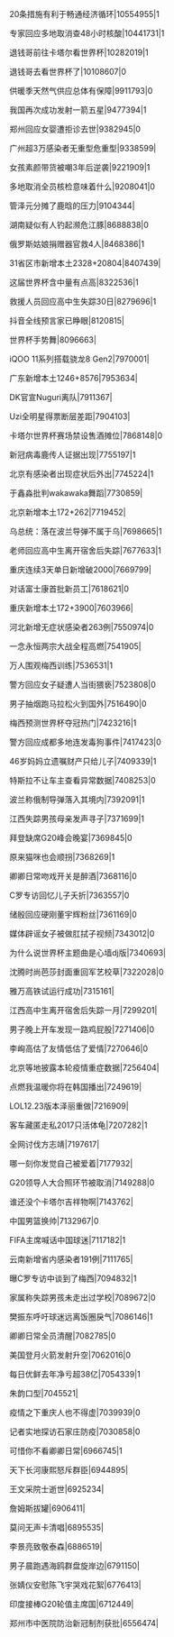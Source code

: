 20条措施有利于畅通经济循环|10554955|1

专家回应多地取消查48小时核酸|10441731|1

退钱哥前往卡塔尔看世界杯|10282019|1

退钱哥去看世界杯了|10108607|0

供暖季天然气供应总体有保障|9911793|0

我国再次成功发射一箭五星|9477394|1

郑州回应女婴遭拒诊去世|9382945|0

广州超3万感染者无重型危重型|9338599|

女孩素颜带货被嘲3年后逆袭|9221909|1

多地取消全员核检意味着什么|9208041|0

管泽元分摊了鹿晗的压力|9104344|

湖南疑似有人钓起濒危江豚|8688838|0

俄罗斯姑娘捐赠器官救4人|8468386|1

31省区市新增本土2328+20804|8407439|

这届世界杯含中量有点高|8322536|1

救援人员回应高中生失踪30日|8279696|1

抖音全线预言家已睁眼|8120815|

世界杯手势舞|8096663|

iQOO 11系列搭载骁龙8 Gen2|7970001|

广东新增本土1246+8576|7953634|

DK官宣Nuguri离队|7911367|

Uzi全明星得票断层差距|7904103|

卡塔尔世界杯赛场禁设售酒摊位|7868148|0

新冠病毒鹿传人证据出现|7755197|1

北京有感染者出现症状后外出|7745224|1

于鑫淼批判wakawaka舞蹈|7730859|

北京新增本土172+262|7719452|

乌总统：落在波兰导弹不属于乌|7698665|1

老师回应高中生离开宿舍后失踪|7677633|1

重庆连续3天单日新增破2000|7669799|

对话富士康首批新员工|7618621|0

重庆新增本土172+3900|7603966|

河北新增无症状感染者263例|7550974|0

一念永恒两宗大战全程高燃|7541905|

万人围观梅西训练|7536531|1

警方回应女子疑遭人当街猥亵|7523808|0

男子抽烟跑马拉松火到国外|7516490|0

梅西预测世界杯夺冠热门|7423216|1

警方回应成都多地连发毒狗事件|7417423|0

46岁妈妈立遗嘱财产只给儿子|7409339|1

特斯拉不让车主查看异常数据|7408253|0

波兰称俄制导弹落入其境内|7392091|1

江西失踪男孩母亲发声寻子|7371699|1

拜登缺席G20峰会晚宴|7369845|0

原来猫咪也会顺拐|7368269|1

卿卿日常吻戏开关是醉酒|7368116|0

C罗专访回忆儿子夭折|7363557|0

储殷回应硬刚董宇辉粉丝|7361169|0

媒体辟谣女子被做肛拭子视频|7343012|0

为什么说世界杯主题曲是心墙dj版|7340693|

沈腾时尚芭莎封面重回军艺校草|7322028|0

雅万高铁试运行成功|7315161|

江西高中生离开宿舍后失踪一月|7299201|

男子晚上开车发现一路鸡屁股|7271406|0

李峋高估了友情低估了爱情|7270646|0

北京等地披露本轮疫情重症数据|7256404|

点燃我温暖你将在韩国播出|7249619|

LOL12.23版本泽丽重做|7216909|

客车藏匿走私2017只活体龟|7207282|1

全网讨伐方志靖|7197617|

哪一刻你发觉自己被爱着|7177932|

G20领导人大合照环节被取消|7149288|0

谁还没个卡塔尔吉祥物啊|7143762|

中国男篮换帅|7132967|0

FIFA主席喊话中国球迷|7117182|1

云南新增省内感染者191例|7111765|

曝C罗专访中谈到了梅西|7094832|1

家属称失踪男孩未走出过学校|7089672|0

樊振东呼吁球迷远离饭圈戾气|7086146|1

卿卿日常全员清醒|7082785|0

美国登月火箭发射升空|7062016|0

每日优鲜去年净亏超38亿|7054339|1

朱韵口型|7045521|

疫情之下重庆人也不得虚|7039939|0

记者实地探访石家庄防疫|7030858|0

可惜你不看卿卿日常|6966745|1

天下长河康熙怒斥群臣|6944895|

王文采院士逝世|6925234|

詹姆斯拔罐|6906411|

莫问无声卡清唱|6895535|

李景亮致敬泰森|6886519|

男子晨跑遇海鸥群盘旋岸边|6791150|

张婧仪安慰陈飞宇哭戏花絮|6776413|

印度接棒G20轮值主席国|6712449|

郑州市中医院防治新冠制剂获批|6556474|

